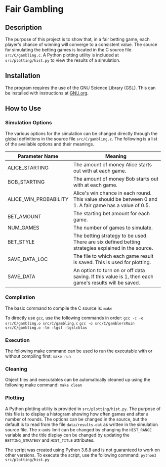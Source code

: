 # Fair Gambling
## Description
The purpose of this project is to show that, in a fair betting game, each player's chance of winning will converge to a consistent value. The source for simulating the betting games is located in the C source file `src/C/gambling.c`. A Python plotting utility is included at `src/plotting/hist.py` to view the results of a simulation.

## Installation
The program requires the use of the GNU Science Library (GSL). This can be installed with instructions at [GNU.org](https://www.gnu.org/software/gsl/).

## How to Use
### Simulation Options
The various options for the simulation can be changed directly through the global definitions in the source file `src/C/gambling.c`. The following is a list of the available options and their meanings.

| Parameter Name        | Meaning                                                                                                |
| --------------------- | ------------------------------------------------------------------------------------------------------ |
| ALICE_STARTING        | The amount of money Alice starts out with at each game.                                                |
| BOB_STARTING          | The amount of money Bob starts out with at each game.                                                  |
| ALICE_WIN_PROBABILITY | Alice's win chance in each round. This value should be between 0 and 1. A fair game has a value of 0.5.|
| BET_AMOUNT            | The starting bet amount for each game.                                                                 |
| NUM_GAMES             | The number of games to simulate.                                                                       |
| BET_STYLE             | The betting strategy to be used. There are six defined betting strategies explained in the source.     |
| SAVE_DATA_LOC         | The file to which each game result is saved. This is used for plotting.                                |
| SAVE_DATA             | An option to turn on or off data saving. If this value is 1, then each game's results will be saved.   |

### Compilation
The basic command to compile the C source is:
`make`

To directly use `gcc`, use the following commands in order:
`gcc -c -o src/C/gambling.o src/C/gambling.c`
`gcc -o src/C/gamblersRuin src/C/gambling.o -lm -lgsl -lgslcblas`

### Execution
The following make command can be used to run the executable with or without compiling first:
`make run`

### Cleaning
Object files and executables can be automatically cleaned up using the following make command:
`make clean`

### Plotting
A Python plotting utility is provided in `src/plotting/hist.py`. The purpose of this file is to display a histogram showing how often games end after a number of rounds. The options can be changed in the source, but the default is to read from the file `data/results.dat` as written in the simulation source file. The x-axis limit can be changed by changing the `HIST_RANGE` variable and the title display can be changed by updating the `BETTING_STRATEGY` and `HIST_TITLE` attributes. 

The script was created using Python 3.6.8 and is not guaranteed to work on other versions. To execute the script, use the following command:
`python3 src/plotting/hist.py`

